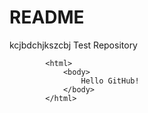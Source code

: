 README
======
kcjbdchjkszcbj
Test Repository

 <!doctype html>
            <html>
                <body>
                    Hello GitHub!
                </body>
            </html>
